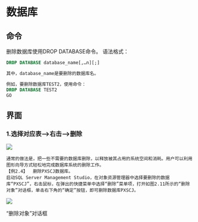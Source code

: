 # 数据库

## 命令

删除数据库使用DROP DATABASE命令。
语法格式：

```sql
DROP DATABASE database_name[,…n][;]

其中，database_name是要删除的数据库名。
```

```sql
例如，要删除数据库TEST2，使用命令：
DROP DATABASE TEST2
GO
```







## 界面

### 1.选择对应表-->右击-->删除

![](https://cdn.jsdelivr.net/gh/ZanderZhao/img20/file/20200121222703.png)

```
通常的做法是，把一些不需要的数据库删除，以释放被其占用的系统空间和消耗。用户可以利用图形向导方式轻松地完成数据库系统的删除工作。
【例2.4】  删除PXSCJ数据库。
启动SQL Server Management Studio，在对象资源管理器中选择要删除的数据库“PXSCJ”，右击鼠标，在弹出的快捷菜单中选择“删除”菜单项，打开如图2.11所示的“删除对象”对话框，单击右下角的“确定”按钮，即可删除数据库PXSCJ。
```

![](https://cdn.jsdelivr.net/gh/ZanderZhao/img20/file/20200121222704.png)

“删除对象”对话框















